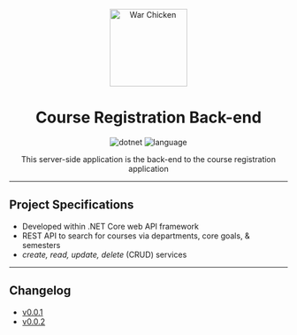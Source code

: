 <div align="center" markdown="1">

<img
          src="https://upload.wikimedia.org/wikipedia/en/thumb/e/ef/Coastal_Carolina_Chanticleers_logo.svg/1200px-Coastal_Carolina_Chanticleers_logo.svg.png"
          height="140"
          alt="War Chicken"
        />

# Course Registration Back-end

![dotnet](https://img.shields.io/badge/.NET-v5.0-teal)
![language](https://img.shields.io/badge/language-C%23-orange)

This server-side application is the back-end to the course registration application

</div>

---

## Project Specifications

- Developed within .NET Core web API framework
- REST API to search for courses via departments, core goals, & semesters
- _create, read, update, delete_ (CRUD) services

---

## Changelog

- [v0.0.1](./registration-api/public/Changelog/sprint-1.md)
- [v0.0.2](./registration-api/public/Changelog/sprint-2.md)
